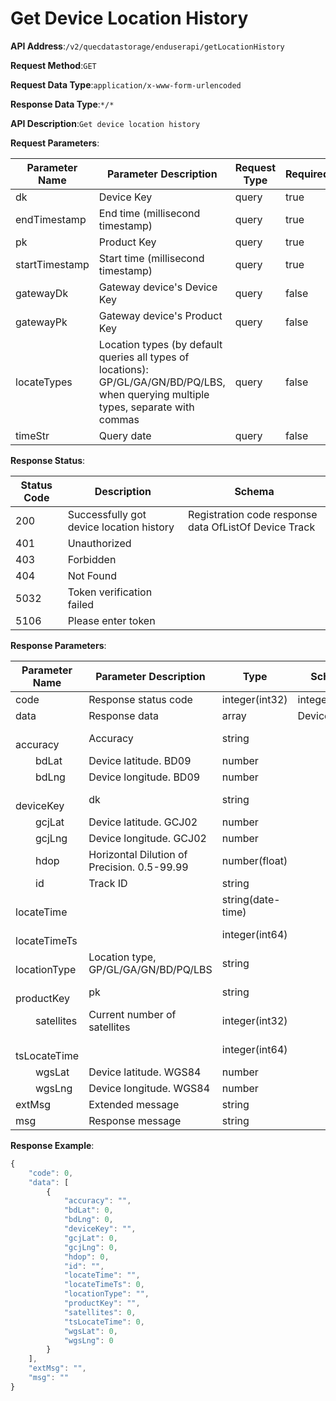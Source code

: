 # Get Device Location History


**API Address**:`/v2/quecdatastorage/enduserapi/getLocationHistory`


**Request Method**:`GET`


**Request Data Type**:`application/x-www-form-urlencoded`


**Response Data Type**:`*/*`


**API Description**:`Get device location history`


**Request Parameters**:


| Parameter Name | Parameter Description                                                                                                                   | Request Type | Required | Data Type       | Schema |
| -------------- | -------------------------------------------------------------------------------------------------------------------------------------- | ------------ | -------- | -------------- | ------ |
| dk             | Device Key                                                                                                                              | query        | true     | string         |        |
| endTimestamp   | End time (millisecond timestamp)                                                                                                        | query        | true     | integer(int64) |        |
| pk             | Product Key                                                                                                                             | query        | true     | string         |        |
| startTimestamp | Start time (millisecond timestamp)                                                                                                      | query        | true     | integer(int64) |        |
| gatewayDk      | Gateway device's Device Key                                                                                                             | query        | false    | string         |        |
| gatewayPk      | Gateway device's Product Key                                                                                                            | query        | false    | string         |        |
| locateTypes    | Location types (by default queries all types of locations): GP/GL/GA/GN/BD/PQ/LBS, when querying multiple types, separate with commas   | query        | false    | string         |        |
| timeStr        | Query date                                                                                                                              | query        | false    | string         |        |


**Response Status**:


| Status Code | Description                                | Schema                                       |
| ----------- | ------------------------------------------ | -------------------------------------------- |
| 200         | Successfully got device location history   | Registration code response data OfListOf Device Track |
| 401         | Unauthorized                               |                                              |
| 403         | Forbidden                                  |                                              |
| 404         | Not Found                                  |                                              |
| 5032        | Token verification failed                  |                                              |
| 5106        | Please enter token                         |                                              |


**Response Parameters**:


| Parameter Name           | Parameter Description                  | Type              | Schema         |
| ------------------------ | ------------------------------------- | ----------------- | -------------- |
| code                     | Response status code                  | integer(int32)    | integer(int32) |
| data                     | Response data                         | array             | Device Track   |
| &emsp;&emsp;accuracy     | Accuracy                              | string            |                |
| &emsp;&emsp;bdLat        | Device latitude. BD09                 | number            |                |
| &emsp;&emsp;bdLng        | Device longitude. BD09                | number            |                |
| &emsp;&emsp;deviceKey    | dk                                    | string            |                |
| &emsp;&emsp;gcjLat       | Device latitude. GCJ02                | number            |                |
| &emsp;&emsp;gcjLng       | Device longitude. GCJ02               | number            |                |
| &emsp;&emsp;hdop         | Horizontal Dilution of Precision. 0.5-99.99 | number(float) |                |
| &emsp;&emsp;id           | Track ID                              | string            |                |
| &emsp;&emsp;locateTime   |                                       | string(date-time) |                |
| &emsp;&emsp;locateTimeTs |                                       | integer(int64)    |                |
| &emsp;&emsp;locationType | Location type, GP/GL/GA/GN/BD/PQ/LBS  | string            |                |
| &emsp;&emsp;productKey   | pk                                    | string            |                |
| &emsp;&emsp;satellites   | Current number of satellites          | integer(int32)    |                |
| &emsp;&emsp;tsLocateTime |                                       | integer(int64)    |                |
| &emsp;&emsp;wgsLat       | Device latitude. WGS84                | number            |                |
| &emsp;&emsp;wgsLng       | Device longitude. WGS84               | number            |                |
| extMsg                   | Extended message                      | string            |                |
| msg                      | Response message                      | string            |                |


**Response Example**:
```javascript
{
	"code": 0,
	"data": [
		{
			"accuracy": "",
			"bdLat": 0,
			"bdLng": 0,
			"deviceKey": "",
			"gcjLat": 0,
			"gcjLng": 0,
			"hdop": 0,
			"id": "",
			"locateTime": "",
			"locateTimeTs": 0,
			"locationType": "",
			"productKey": "",
			"satellites": 0,
			"tsLocateTime": 0,
			"wgsLat": 0,
			"wgsLng": 0
		}
	],
	"extMsg": "",
	"msg": ""
}
```